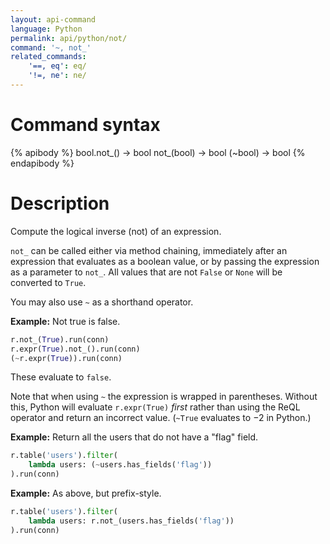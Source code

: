 ```yaml
---
layout: api-command
language: Python
permalink: api/python/not/
command: '~, not_'
related_commands:
    '==, eq': eq/
    '!=, ne': ne/
---
```


# Command syntax #

{% apibody %}
bool.not_() &rarr; bool
not_(bool) &rarr; bool
(~bool) &rarr; bool
{% endapibody %}

# Description #
Compute the logical inverse (not) of an expression.

`not_` can be called either via method chaining, immediately after an expression that evaluates as a boolean value, or by passing the expression as a parameter to `not_`.  All values that are not `False` or `None` will be converted to `True`.

You may also use `~` as a shorthand operator.

__Example:__ Not true is false.

```py
r.not_(True).run(conn)
r.expr(True).not_().run(conn)
(~r.expr(True)).run(conn)
```

These evaluate to `false`.

Note that when using `~` the expression is wrapped in parentheses. Without this, Python will evaluate `r.expr(True)` *first* rather than using the ReQL operator and return an incorrect value. (`~True` evaluates to &minus;2 in Python.)

__Example:__ Return all the users that do not have a "flag" field.

```py
r.table('users').filter(
    lambda users: (~users.has_fields('flag'))
).run(conn)
```

__Example:__ As above, but prefix-style.

```py
r.table('users').filter(
    lambda users: r.not_(users.has_fields('flag'))
).run(conn)
```
